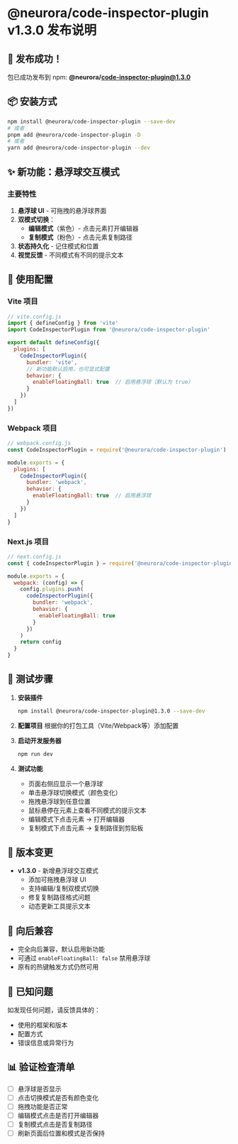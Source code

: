 # @neurora/code-inspector-plugin v1.3.0 发布说明

## 🎉 发布成功！

包已成功发布到 npm: **@neurora/code-inspector-plugin@1.3.0**

## 📦 安装方式

```bash
npm install @neurora/code-inspector-plugin --save-dev
# 或者
pnpm add @neurora/code-inspector-plugin -D
# 或者
yarn add @neurora/code-inspector-plugin --dev
```

## ✨ 新功能：悬浮球交互模式

### 主要特性
1. **悬浮球 UI** - 可拖拽的悬浮球界面
2. **双模式切换**：
   - **编辑模式**（紫色）- 点击元素打开编辑器
   - **复制模式**（粉色）- 点击元素复制路径
3. **状态持久化** - 记住模式和位置
4. **视觉反馈** - 不同模式有不同的提示文本

## 🔧 使用配置

### Vite 项目

```javascript
// vite.config.js
import { defineConfig } from 'vite'
import CodeInspectorPlugin from '@neurora/code-inspector-plugin'

export default defineConfig({
  plugins: [
    CodeInspectorPlugin({
      bundler: 'vite',
      // 新功能默认启用，也可显式配置
      behavior: {
        enableFloatingBall: true  // 启用悬浮球（默认为 true）
      }
    })
  ]
})
```

### Webpack 项目

```javascript
// webpack.config.js
const CodeInspectorPlugin = require('@neurora/code-inspector-plugin')

module.exports = {
  plugins: [
    CodeInspectorPlugin({
      bundler: 'webpack',
      behavior: {
        enableFloatingBall: true  // 启用悬浮球
      }
    })
  ]
}
```

### Next.js 项目

```javascript
// next.config.js
const { codeInspectorPlugin } = require('@neurora/code-inspector-plugin')

module.exports = {
  webpack: (config) => {
    config.plugins.push(
      codeInspectorPlugin({
        bundler: 'webpack',
        behavior: {
          enableFloatingBall: true
        }
      })
    )
    return config
  }
}
```

## 🧪 测试步骤

1. **安装插件**
   ```bash
   npm install @neurora/code-inspector-plugin@1.3.0 --save-dev
   ```

2. **配置项目**
   根据你的打包工具（Vite/Webpack等）添加配置

3. **启动开发服务器**
   ```bash
   npm run dev
   ```

4. **测试功能**
   - 页面右侧应显示一个悬浮球
   - 单击悬浮球切换模式（颜色变化）
   - 拖拽悬浮球到任意位置
   - 鼠标悬停在元素上查看不同模式的提示文本
   - 编辑模式下点击元素 → 打开编辑器
   - 复制模式下点击元素 → 复制路径到剪贴板

## 📝 版本变更

- **v1.3.0** - 新增悬浮球交互模式
  - 添加可拖拽悬浮球 UI
  - 支持编辑/复制双模式切换
  - 修复复制路径格式问题
  - 动态更新工具提示文本

## 🔄 向后兼容

- 完全向后兼容，默认启用新功能
- 可通过 `enableFloatingBall: false` 禁用悬浮球
- 原有的热键触发方式仍然可用

## 🐛 已知问题

如发现任何问题，请反馈具体的：
- 使用的框架和版本
- 配置方式
- 错误信息或异常行为

## 📊 验证检查清单

- [ ] 悬浮球是否显示
- [ ] 点击切换模式是否有颜色变化
- [ ] 拖拽功能是否正常
- [ ] 编辑模式点击是否打开编辑器
- [ ] 复制模式点击是否复制路径
- [ ] 刷新页面后位置和模式是否保持